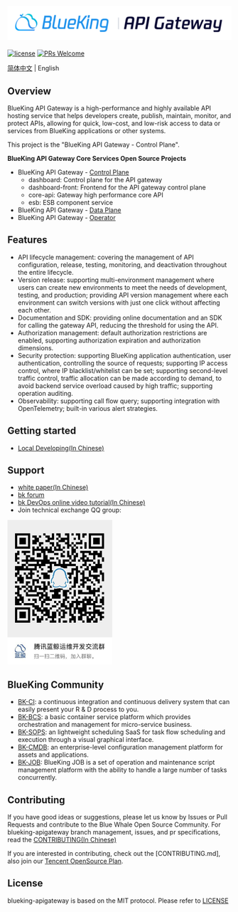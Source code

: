 ![img](docs/resource/img/blueking_apigateway_en.png)
---

[![license](https://img.shields.io/badge/license-MIT-brightgreen.svg?style=flat)](https://github.com/TencentBlueKing/blueking-apigateway/blob/main/LICENSE.txt) [![PRs Welcome](https://img.shields.io/badge/PRs-welcome-brightgreen.svg)](https://github.com/TencentBlueKing/blueking-apigateway/pulls)

[简体中文](README.md) | English

## Overview

BlueKing API Gateway is a high-performance and highly available API hosting service that helps developers create, publish, maintain, monitor, and protect APIs, allowing for quick, low-cost, and low-risk access to data or services from BlueKing applications or other systems.

This project is the "BlueKing API Gateway - Control Plane".

**BlueKing API Gateway Core Services Open Source Projects**

- BlueKing API Gateway - [Control Plane](https://github.com/TencentBlueKing/blueking-apigateway)
  - dashboard: Control plane for the API gateway
  - dashboard-front: Frontend for the API gateway control plane
  - core-api: Gateway high performance core API
  - esb: ESB component service
- BlueKing API Gateway - [Data Plane](https://github.com/TencentBlueKing/blueking-apigateway-apisix)
- BlueKing API Gateway - [Operator](https://github.com/TencentBlueKing/blueking-apigateway-operator)

## Features

- API lifecycle management: covering the management of API configuration, release, testing, monitoring, and deactivation throughout the entire lifecycle.
- Version release: supporting multi-environment management where users can create new environments to meet the needs of development, testing, and production; providing API version management where each environment can switch versions with just one click without affecting each other.
- Documentation and SDK: providing online documentation and an SDK for calling the gateway API, reducing the threshold for using the API.
- Authorization management: default authorization restrictions are enabled, supporting authorization expiration and authorization dimensions.
- Security protection: supporting BlueKing application authentication, user authentication, controlling the source of requests; supporting IP access control, where IP blacklist/whitelist can be set; supporting second-level traffic control, traffic allocation can be made according to demand, to avoid backend service overload caused by high traffic; supporting operation auditing.
- Observability: supporting call flow query; supporting integration with OpenTelemetry; built-in various alert strategies.

## Getting started

- [Local Developing(In Chinese)](docs/DEVELOP_GUIDE.md)

## Support

- [white paper(In Chinese)](https://bk.tencent.com/docs/document/7.0/171/13974)
- [bk forum](https://bk.tencent.com/s-mart/community)
- [bk DevOps online video tutorial(In Chinese)](https://bk.tencent.com/s-mart/video)
- Join technical exchange QQ group:

![img](docs/resource/img/bk_qq_group.png)

## BlueKing Community

- [BK-CI](https://github.com/TencentBlueKing/bk-ci): a continuous integration and continuous delivery system that can
  easily present your R & D process to you.
- [BK-BCS](https://github.com/TencentBlueKing/bk-bcs): a basic container service platform which provides orchestration
  and management for micro-service business.
- [BK-SOPS](https://github.com/TencentBlueKing/bk-sops): an lightweight scheduling SaaS for task flow scheduling and
  execution through a visual graphical interface.
- [BK-CMDB](https://github.com/TencentBlueKing/bk-cmdb): an enterprise-level configuration management platform for
  assets and applications.
- [BK-JOB](https://github.com/TencentBlueKing/bk-job): BlueKing JOB is a set of operation and maintenance script
  management platform with the ability to handle a large number of tasks concurrently.

## Contributing

If you have good ideas or suggestions, please let us know by Issues or Pull Requests and contribute to the Blue Whale
Open Source Community. For blueking-apigateway branch management, issues, and pr specifications, read
the [CONTRIBUTING(In Chinese)](docs/CONTRIBUTING.md)

If you are interested in contributing, check out the [CONTRIBUTING.md], also join
our [Tencent OpenSource Plan](https://opensource.tencent.com/contribution).

## License

blueking-apigateway is based on the MIT protocol. Please refer to [LICENSE](LICENSE.txt)
